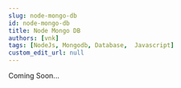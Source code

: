 ```yaml
---
slug: node-mongo-db
id: node-mongo-db
title: Node Mongo DB
authors: [vnk]
tags: [NodeJs, Mongodb, Database,  Javascript]
custom_edit_url: null
---
```


Coming Soon...